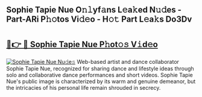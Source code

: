 ## Sophie Tapie Nue O𝚗𝚕yf𝚊ns L𝚎a𝚔ed N𝚞𝚍es - Part-ARi P𝚑𝚘tos Vi𝚍𝚎o - H𝚘𝚝 Part L𝚎a𝚔s Do3Dv

# <h2><a href="http://kf8g07.oniu.top/?m=Sophie+Tapie+Nue">🔗👉 🔴 Sophie Tapie Nue P𝚑ot𝚘𝚜 V𝚒d𝚎o</a></h2>

[![Sophie Tapie Nue Nu𝚍e𝚜](https://i.imgur.com/0qMVB7G.gif)](http://kf8g07.oniu.top/?m=Sophie+Tapie+Nue)
Web-based artist and dance collaborator Sophie Tapie Nue, recognized for sharing dance and lifestyle ideas through solo and collaborative dance performances and short videos. Sophie Tapie Nue's public image is characterized by its warm and genuine demeanor, but the intricacies of his personal life remain shrouded in secrecy.  
